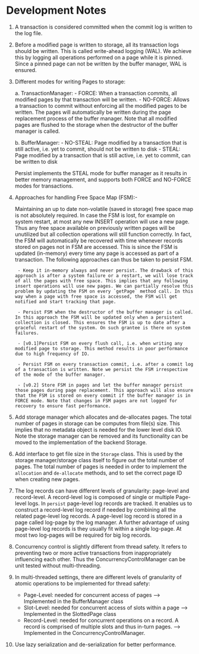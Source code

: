 <!--
 Notes.md - Persist
 
 Copyright 2021 Ketan Goyal
 
 Permission is hereby granted, free of charge, to any person obtaining a copy
 of this software and associated documentation files (the "Software"), to deal
 in the Software without restriction, including without limitation the rights
 to use, copy, modify, merge, publish, distribute, sublicense, and/or sell
 copies of the Software, and to permit persons to whom the Software is
 furnished to do so, subject to the following conditions:
 
 The above copyright notice and this permission notice shall be included in all
 copies or substantial portions of the Software.
 
 THE SOFTWARE IS PROVIDED "AS IS", WITHOUT WARRANTY OF ANY KIND, EXPRESS OR
 IMPLIED, INCLUDING BUT NOT LIMITED TO THE WARRANTIES OF MERCHANTABILITY,
 FITNESS FOR A PARTICULAR PURPOSE AND NONINFRINGEMENT. IN NO EVENT SHALL THE
 AUTHORS OR COPYRIGHT HOLDERS BE LIABLE FOR ANY CLAIM, DAMAGES OR OTHER
 LIABILITY, WHETHER IN AN ACTION OF CONTRACT, TORT OR OTHERWISE, ARISING FROM,
 OUT OF OR IN CONNECTION WITH THE SOFTWARE OR THE USE OR OTHER DEALINGS IN THE
 SOFTWARE.
-->

# Development Notes

1. A transaction is considered committed when the commit log is written to the log file.

2. Before a modified page is written to storage, all its transaction logs should be written. This is called write-ahead logging (WAL). We achieve this by logging all operations performed on a page while it is pinned. Since a pinned page can not be written by the buffer manager, WAL is ensured.

3. Different modes for writing Pages to storage:

    a. TransactionManager:
        - FORCE: When a transaction commits, all modified pages by that transaction will be written.
        - NO-FORCE: Allows a transaction to commit without enforcing all the modified pages to be written. The pages will automatically be written during the page replacement process of the buffer manager. Note that all modified pages are flushed to the storage when the destructor of the buffer manager is called.

    b. BufferManager:
        - NO-STEAL: Page modified by a transaction that is still active, i.e. yet to commit, should not be written to disk
        - STEAL: Page modified by a transaction that is still active, i.e. yet to commit, can be written to disk

    Persist implements the STEAL mode for buffer manager as it results in better memory management, and supports both FORCE and NO-FORCE modes for transactions.

4. Approaches for handling Free Space Map (FSM):-

    Maintaining an up to date non-volatile (saved in storage) free space map is not absolutely required. In case the FSM is lost, for example on system restart, at most any new INSERT operation will use a new page. Thus any free space available on previously written pages will be unutilized but all collection operations will still function correctly. In fact, the FSM will automatically be recovered with time whenever records stored on pages not in FSM are accessed. This is since the FSM is updated (in-memory) every time any page is accessed as part of a transaction. The following approaches can thus be taken to persist FSM.

        - Keep it in-memory always and never persist. The drawback of this approach is after a system failure or a restart, we will lose track of all the pages with free space. This implies that any following insert operations will use new pages. We can partially resolve this problem by updating the FSM on every `getPage` method call. In this way when a page with free space is accessed, the FSM will get notified and start tracking that page.

        - Persist FSM when the destructor of the buffer manager is called. In this approach the FSM will be updated only when a persistent collection is closed. This ensures the FSM is up to date after a graceful restart of the system. On such grantee is there on system failures.

        - [v0.1]Persist FSM on every flush call, i.e. when writing any modified page to storage. This method results in poor performance due to high frequency of IO.

        - Persist FSM on every transaction commit, i.e. after a commit log of a transaction is written. Note we persist the FSM irrespective of the mode of the buffer manager.

        - [v0.2] Store FSM in pages and let the buffer manager persist those pages during page replacement. This approach will also ensure that the FSM is stored on every commit if the buffer manager is in FORCE mode. Note that changes in FSM pages are not logged for recovery to ensure fast performance.

5. Add storage manager which allocates and de-allocates pages. The total number of pages in storage can be computes from file(s) size. This implies that no metadata object is needed for the lower level disk IO. Note the storage manager can be removed and its functionality can be moved to the implementation of the backend Storage.

6. Add interface to get file size in the `Storage` class. This is used by the storage manager/storage class itself to figure out the total number of pages. The total number of pages is needed in order to implement the `allocation` and `de-allocate` methods, and to set the correct page ID when creating new pages.

7. The log records can have different levels of granularity: page-level and record-level. A record-level log is composed of single or multiple Page-level logs. In `persist` page-level log records are tracked. It enables us to construct a record-level log record if needed by combining all the related page-level log records. A page-level log record is stored in a page called log-page by the log manager. A further advantage of using page-level log records is they usually fit within a single log-page. At most two log-pages will be required for big log records.

8. Concurrency control is slightly different from thread safety. It refers to preventing two or more active transactions from inappropriately influencing each other. Thus the ConcurrencyControlManager can be unit tested without multi-threading.

9. In multi-threaded settings, there are different levels of granularity of atomic operations to be implemented for thread safety:
    - Page-Level: needed for concurrent access of pages --> Implemented in the BufferManager class
    - Slot-Level: needed for concurrent access of slots within a page --> Implemented in the SlottedPage class
    - Record-Level: needed for concurrent operations on a record. A record is comprised of multiple slots and thus in-turn pages. --> Implemented in the ConcurrencyControlManager.

10. Use lazy serialization and de-serialization for better performance.
